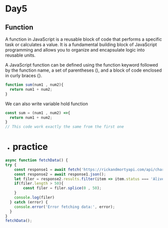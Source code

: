 # Day5

## Function 
A function in JavaScript is a reusable block of code that performs a specific task or calculates a value. It is a fundamental building block of JavaScript programming and allows you to organize and encapsulate logic into reusable units.

A JavaScript function can be defined using the function keyword followed by the function name, a set of parentheses (), and a block of code enclosed in curly braces {}. 
``` javascript
function sum(num1 , num2){
  return num1 + num2;
}

```
We can also write variable hold function 
``` javascript
const sum = (num1 , num2) =>{
  return num1 + num2;
}
// This code work exactly the same from the first one
```
- # practice
``` javascript
async function fetchData() {
try {
    const response1 = await fetch('https://rickandmortyapi.com/api/character');
    const response2 = await response1.json();
    let filer = response2.results.filter(item => item.status === 'Alive')
    if(filer.length > 50){
        const filer = filer.splice(0 , 50);
    }
    console.log(filer)
  } catch (error) {
    console.error('Error fetching data:', error);
  }
}
fetchData();
```
